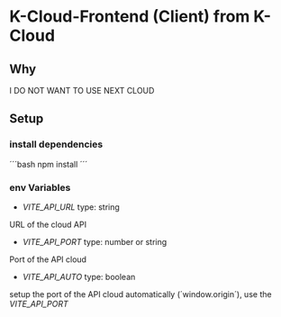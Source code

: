 # K-Cloud-Frontend (Client) from K-Cloud

## Why

I DO NOT WANT TO USE NEXT CLOUD

## Setup

### install dependencies

´´´bash
npm install
´´´
### env Variables

- *VITE_API_URL* type: string

URL of the cloud API

- *VITE_API_PORT* type: number or string

Port of the API cloud

- *VITE_API_AUTO* type: boolean

setup the port of the API cloud automatically (´window.origin´), use the *VITE_API_PORT*
